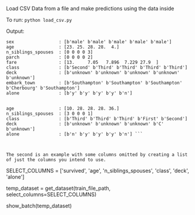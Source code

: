 Load CSV Data from a file and make predictions using the data inside

To run: `python load_csv.py`

Output: 

```
sex                 : [b'male' b'male' b'male' b'male' b'male']
age                 : [23. 25. 28. 28.  4.]
n_siblings_spouses  : [0 0 0 0 3]
parch               : [0 0 0 0 2]
fare                : [13.     7.05   7.896  7.229 27.9  ]
class               : [b'Second' b'Third' b'Third' b'Third' b'Third']
deck                : [b'unknown' b'unknown' b'unknown' b'unknown' b'unknown']
embark_town         : [b'Southampton' b'Southampton' b'Southampton' b'Cherbourg' b'Southampton']
alone               : [b'y' b'y' b'y' b'y' b'n']


age                 : [10. 28. 28. 28. 36.]
n_siblings_spouses  : [3 0 0 0 1]
class               : [b'Third' b'Third' b'Third' b'First' b'Second']
deck                : [b'unknown' b'unknown' b'unknown' b'C' b'unknown']
alone               : [b'n' b'y' b'y' b'y' b'n'] ```



The second is an example with some columns omitted by creating a list of just the columns you intend to use. 

```
SELECT_COLUMNS = ['survived', 'age',
                  'n_siblings_spouses', 'class', 'deck', 'alone']

temp_dataset = get_dataset(train_file_path, select_columns=SELECT_COLUMNS)

show_batch(temp_dataset)
```
